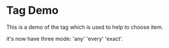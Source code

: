 # Tag Demo

This is a demo of the tag which is used to help to choose item.

it's now have three mode: 'any' 'every' 'exact'.
